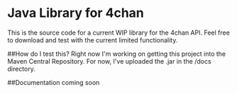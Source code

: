 # Java Library for 4chan

This is the source code for a current WIP library for the 4chan API. 
Feel free to download and test with the current limited functionality.

##How do I test this?
Right now I'm working on getting this project into the Maven Central Repository. For now, I've uploaded the .jar in the /docs directory. 

##Documentation
coming soon